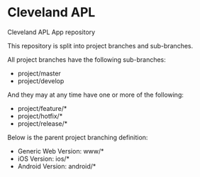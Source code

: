 Cleveland APL
=============

Cleveland APL App repository

This repository is split into project branches and sub-branches.

All project branches have the following sub-branches:
- project/master
- project/develop

And they may at any time have one or more of the following:
- project/feature/*
- project/hotfix/*
- project/release/*

Below is the parent project branching definition:
- Generic Web Version: www/*
- iOS Version: ios/*
- Android Version: android/*
